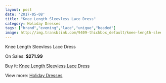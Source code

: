 ```yaml
---
layout: post
date: '2017-05-08'
title: "Knee Length Sleevless Lace Dress"
category: Holiday Dresses
tags: ["brand","evening","lace","unique","beaded"]
image: http://img.transblink.com/9409-thickbox_default/knee-length-sleevless-lace-dress.jpg
---
```

Knee Length Sleevless Lace Dress

On Sales: **$271.99**
<a href="https://www.transblink.com/en/holiday-dresses/3075-knee-length-sleevless-lace-dress.html"><amp-img layout="responsive" width="600" height="600" src="//img.transblink.com/9409-thickbox_default/knee-length-sleevless-lace-dress.jpg" alt="Knee Length Sleevless Lace Dress 0" /></a>
<a href="https://www.transblink.com/en/holiday-dresses/3075-knee-length-sleevless-lace-dress.html"><amp-img layout="responsive" width="600" height="600" src="//img.transblink.com/9411-thickbox_default/knee-length-sleevless-lace-dress.jpg" alt="Knee Length Sleevless Lace Dress 1" /></a>
<a href="https://www.transblink.com/en/holiday-dresses/3075-knee-length-sleevless-lace-dress.html"><amp-img layout="responsive" width="600" height="600" src="//img.transblink.com/9410-thickbox_default/knee-length-sleevless-lace-dress.jpg" alt="Knee Length Sleevless Lace Dress 2" /></a>

Buy it: [Knee Length Sleevless Lace Dress](https://www.transblink.com/en/holiday-dresses/3075-knee-length-sleevless-lace-dress.html "Knee Length Sleevless Lace Dress")

View more: [Holiday Dresses](https://www.transblink.com/en/8-holiday-dresses "Holiday Dresses")